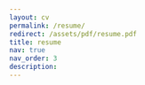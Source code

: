 ```yaml
---
layout: cv
permalink: /resume/
redirect: /assets/pdf/resume.pdf
title: resume
nav: true
nav_order: 3
description:
---
```

